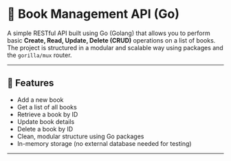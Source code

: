 # 📘 Book Management API (Go)

A simple RESTful API built using Go (Golang) that allows you to perform basic **Create, Read, Update, Delete (CRUD)** operations on a list of books. The project is structured in a modular and scalable way using packages and the `gorilla/mux` router.

---

## 🚀 Features

- Add a new book
- Get a list of all books
- Retrieve a book by ID
- Update book details
- Delete a book by ID
- Clean, modular structure using Go packages
- In-memory storage (no external database needed for testing)

---



